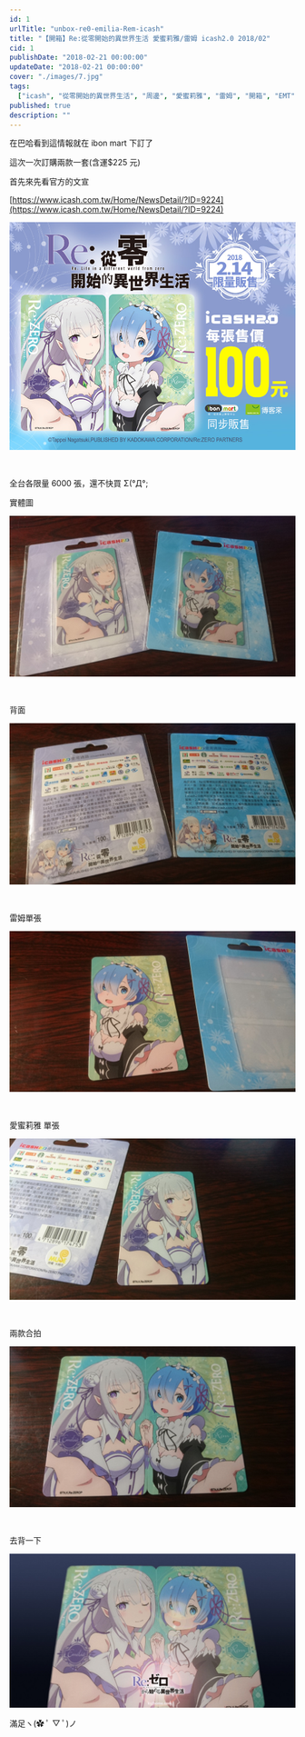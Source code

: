 ```yaml
---
id: 1
urlTitle: "unbox-re0-emilia-Rem-icash"
title: "【開箱】Re:從零開始的異世界生活 愛蜜莉雅/雷姆 icash2.0 2018/02"
cid: 1
publishDate: "2018-02-21 00:00:00"
updateDate: "2018-02-21 00:00:00"
cover: "./images/7.jpg"
tags:
  ["icash", "從零開始的異世界生活", "周邊", "愛蜜莉雅", "雷姆", "開箱", "EMT"]
published: true
description: ""
---
```


在巴哈看到這情報就在 ibon mart 下訂了

這次一次訂購兩款一套(含運$225 元)

首先來先看官方的文宣

[https://www.icash.com.tw/Home/NewsDetail/?ID=9224](https://www.icash.com.tw/Home/NewsDetail/?ID=9224)

![官方](./images/1.jpg)

<br/>

全台各限量 6000 張，還不快買 Σ(°Д°;

實體圖

![實體圖](./images/2.jpg)

<br/>

背面

![背面](./images/3.jpg)

<br/>

雷姆單張

![雷姆](./images/4.jpg)

<br/>

愛蜜莉雅 單張

![愛蜜莉雅](./images/5.jpg)

<br/>

兩款合拍

![合拍](./images/6.jpg)

<br/>

去背一下

![去背](./images/7.jpg)

滿足ヽ(✿ ﾟ ▽ ﾟ)ノ
